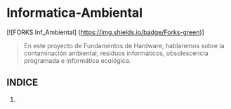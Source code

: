 # Informatica-Ambiental

[![FORKS Inf_Ambiental] (https://img.shields.io/badge/Forks-green)]
> En este proyecto de Fundamentos de Hardware, hablaremos sobre la contaminación ambiental, residuos informáticos, obsolescencia programada e informática ecológica.

## INDICE

1. 

